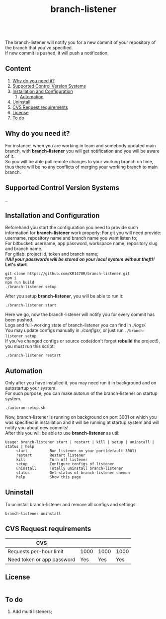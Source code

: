 


<p align="center">
	<strong>
		<h1 align="center">branch-listener</h1>
	</strong>
</p>
<p align="center">
  <a aria-label="branch-listener version">
    <img alt="" src="https://badgen.net/badge/branch-listener/6.0.0/grey">
  </a>
  <a aria-label="Node.js version">
    <img alt="" src="https://badgen.net/badge/node/>=18/green">
  </a>
  <a aria-label="NPM version">
    <img alt="" src="https://badgen.net/badge/npm/>=8.17/purple">
  </a>
  <a aria-label="Typescript version">
    <img alt="" src="https://badgen.net/badge/typescript/>=4/blue">
  </a>
</p>
<p align="center">
	<a aria-label="Axios version">
	    <img alt="" src="https://badgen.net/badge/axios/>=4/pink">
	  </a>
	  <a aria-label="Express version">
	    <img alt="" src="https://badgen.net/badge/express/>=4.18/red">
	  </a>
	    <a aria-label="Zsh/bash">
	    <img alt="" src="https://badgen.net/badge/bash/zsh/black">
	  </a>
	  </a>
	    <a aria-label="Linux">
	    <img alt="" src="https://badgen.net/badge/linux/any//yellow">
	  </a>
  </p>

The branch-listener will notify you for a new commit of your repository of the branch that you've specified.\
If new commit is pushed, it will push a notification.

## Content

1. [Why do you need it? ][1]
2. [Supported Control Version Systems][2]
3. [Installation and Configuration][3]
    1) [Automation][3.1]
4. [Uninstall][4]
5. [CVS Request requirements][5]
6. [License][6]
7. [To do][7]

## Why do you need it?
For instance, when you are working in team and somebody updated main branch, with **branch-listener** you will get notification and you will be aware of it.\
So you will be able pull remote changes to your working branch on time, thus there will be no any conflicts of merging your working branch to main branch.
## Supported Control Version Systems
<a href="https://github.com">
  <img alt="" src="https://img.shields.io/badge/github-%23121011.svg?style=for-the-badge&logo=github&logoColor=white">
</a><a href="https://bitbucket.org">
  <img alt="" src="https://img.shields.io/badge/bitbucket-%230047B3.svg?style=for-the-badge&logo=bitbucket&logoColor=white">
</a><a href="https://gitlab.com">
  <img alt="" src="https://img.shields.io/badge/gitlab-%23181717.svg?style=for-the-badge&logo=gitlab&logoColor=white">
</a>


## Installation and Configuration
Beforehand you start the configuration you need to provide such information for **branch-listener** work properly:
For git you will need provide: username, repository name and branch name you want listen to;\
For bitbucket: username, app password, workspace name, repository slug and branch name.\
For gitlab: project id, token and branch name;\
***‼️All your passwords will be stored on your local system without theft‼️***\
 **Let's start**
 
    git clone https://github.com/KR1470R/branch-listener.git
    npm i
    npm run build
    ./branch-listener setup
After you setup **branch-listener**, you will be able to run it:

    ./branch-listener start
Here we go, now the branch-listener will notify you for every commit has been pushed.\
Logs and full-working state of branch-listener you can find in *./logs/*.\
You may update configs manually in *./configs/*, or just run `./branch-listener setup`.\
If you've changed configs or source code(don't forget **rebuild** the project!), you must run this script:

    ./branch-listener restart

## Automation
Only after you have installed it, you may need run it in background and on autostartup your system.\
For such purpose, you can make autorun of the branch-listener on startup system.

    ./autorun-setup.sh
Now, branch-listener is running on background on port 3001 or which you was specified in installation and it will be running at startup system and will notify you about new commits!\
After this you will be able to use **branch-listener** as util:

    Usage: branch-listener start | restart | kill | setup | uninstall | status | help
         start          Run listener on your port(default 3001)
         restart        Restart listener
         kill           Turn off listener
         setup          Configure configs of listener
         uninstall      Totally uninstall branch-listener
         status         Get status of branch-listener daemon
         help           Show this page

## Uninstall
To uninstall branch-listener and remove all configs and settings: 

    branch-listener uninstall

## CVS Request requirements
| CVS | <img alt="" src="https://img.shields.io/badge/github-%23121011.svg?style=for-the-badge&logo=github&logoColor=white">	| <img alt="" src="https://img.shields.io/badge/bitbucket-%230047B3.svg?style=for-the-badge&logo=bitbucket&logoColor=white"> | <img alt="" src="https://img.shields.io/badge/gitlab-%23181717.svg?style=for-the-badge&logo=gitlab&logoColor=white"> |
|----------------------------|-------|-------|-------|
| Requests per-hour limit    | 1000  | 1000  | 1000  |
| Need token or app password | Yes   | Yes   | Yes   |
## License
<img alt="" src="https://camo.githubusercontent.com/982edb824038d4ed388cf47101d10d06c1e9e5cc2b23b32a15ead6185e35430e/68747470733a2f2f7777772e676e752e6f72672f67726170686963732f67706c76332d6f722d6c617465722e706e67">

## To do
 1. Add multi listeners;

[1]:https://github.com/KR1470R/branch-listener#why-do-you-need-it
[2]:https://github.com/KR1470R/branch-listener#supported-control-version-systems
[3]:https://github.com/KR1470R/branch-listener#installation-and-configuration
[3.1]:https://github.com/KR1470R/branch-listener#automation
[4]:https://github.com/KR1470R/branch-listener#uninstall
[5]:https://github.com/KR1470R/branch-listener#cvs-request-requirements
[6]:https://github.com/KR1470R/branch-listener#license
[7]:https://github.com/KR1470R/branch-listener#to-do
